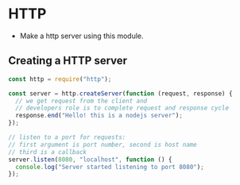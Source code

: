 # HTTP

- Make a http server using this module.

## Creating a HTTP server

```js
const http = require("http");

const server = http.createServer(function (request, response) {
  // we get request from the client and
  // developers role is to complete request and response cycle
  response.end("Hello! this is a nodejs server");
});

// listen to a port for requests:
// first argument is port number, second is host name
// third is a callback
server.listen(8080, "localhost", function () {
  console.log("Server started listening to port 8080");
});
```
